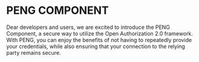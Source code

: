 # PENG COMPONENT
Dear developers and users, we are excited to introduce the PENG Component, a secure way to utilize the Open Authorization 2.0 framework. With PENG, you can enjoy the benefits of not having to repeatedly provide your credentials, while also ensuring that your connection to the relying party remains secure.
